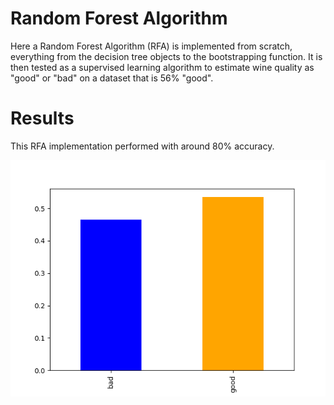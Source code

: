 # Random Forest Algorithm
Here a Random Forest Algorithm (RFA) is implemented from scratch, everything from the decision tree objects to the bootstrapping function. It is then tested as a supervised learning algorithm to estimate wine quality as "good" or "bad" on a dataset that is 56% "good".

# Results
This RFA implementation performed with around 80% accuracy.

![Wine Quality Estimation](https://github.com/A-r-s-h-i-a/Personal-Projects/blob/main/RFA%20from%20Scratch/RFA%20Results.png)
